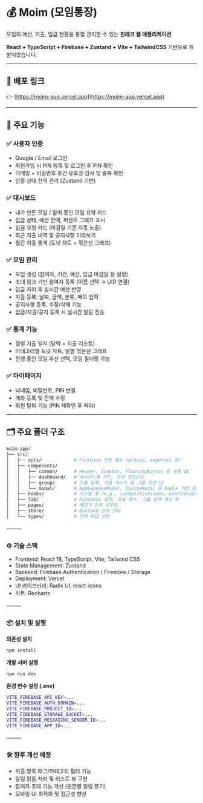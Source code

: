 # 💰 Moim (모임통장)

모임의 예산, 지출, 입금 현황을 통합 관리할 수 있는 **핀테크 웹 애플리케이션**

**React + TypeScript + Firebase + Zustand + Vite + TailwindCSS** 기반으로 개발되었습니다.

---

## 🔗 배포 링크

👉 [https://moim-app.vercel.app](https://moim-app.vercel.app)

---

## 📌 주요 기능

### ✅ 사용자 인증

- Google / Email 로그인
- 회원가입 시 PIN 등록 및 로그인 후 PIN 확인
- 이메일 + 비밀번호 조건 유효성 검사 및 중복 확인
- 인증 상태 전역 관리 (Zustand 기반)

### ✅ 대시보드

- 내가 만든 모임 / 참여 중인 모임 요약 카드
- 입금 상태, 예산 잔액, 퍼센트 그래프 표시
- 입금 요청 카드 (마감일 기준 자동 노출)
- 최근 지출 내역 및 공지사항 미리보기
- 월간 지출 통계 (도넛 차트 + 꺾은선 그래프)

### ✅ 모임 관리

- 모임 생성 (참여자, 기간, 예산, 입금 마감일 등 설정)
- 초대 링크 기반 참여자 등록 (이름 선택 → UID 연결)
- 입금 처리 후 실시간 예산 반영
- 지출 등록: 날짜, 금액, 분류, 메모 입력
- 공지사항 등록, 수정/삭제 기능
- 입금/지출/공지 등록 시 실시간 알림 전송

### ✅ 통계 기능

- 월별 지출 일지 (달력 + 지출 리스트)
- 카테고리별 도넛 차트, 일별 꺾은선 그래프
- 진행 중인 모임 우선 선택, 모임 필터링 가능

### ✅ 마이페이지

- 닉네임, 비밀번호, PIN 변경
- 계좌 등록 및 잔액 수정
- 회원 탈퇴 기능 (PIN 재확인 후 처리)

---

## 🗂️ 주요 폴더 구조

```bash
moim-app/
├── src/
│   ├── apis/            # Firebase 연동 함수 (groups, expenses 등)
│   ├── components/
│   │   ├── common/      # Header, Sidebar, FloatingButton 등 공통 UI
│   │   ├── dashboard/   # 대시보드용 카드, 요약 컴포넌트
│   │   ├── group/       # 지출 등록, 지출 리스트 등 그룹 관련 UI
│   │   └── modal/       # AddExpenseModal, InviteModal 등 Radix 기반 모달
│   ├── hooks/           # 커스텀 훅 (e.g., useNotifications, usePinGuard)
│   ├── lib/             # Firebase 설정, 유틸 함수, 그룹 상태 계산 등
│   ├── pages/           # 페이지 단위 라우팅
│   ├── store/           # Zustand 상태 관리
│   └── types/           # 전역 타입 선언
```

⸻

### ⚙️ 기술 스택
-	Frontend: React 18, TypeScript, Vite, Tailwind CSS
-	State Management: Zustand
-	Backend: Firebase Authentication / Firestore / Storage
-	Deployment: Vercel
-	UI 라이브러리: Radix UI, react-icons
-	차트: Recharts

⸻

### 📦 설치 및 실행

**의존성 설치**

```
npm install
```

**개발 서버 실행**

```
npm run dev
```
**환경 변수 설정 (.env)**

```bash
VITE_FIREBASE_API_KEY=...
VITE_FIREBASE_AUTH_DOMAIN=...
VITE_FIREBASE_PROJECT_ID=...
VITE_FIREBASE_STORAGE_BUCKET=...
VITE_FIREBASE_MESSAGING_SENDER_ID=...
VITE_FIREBASE_APP_ID=...
```

⸻

### 🛠️ 향후 개선 예정

-	지출 항목 태그/카테고리 필터 기능
-	알림 읽음 처리 및 리스트 뷰 구현
-	참여자 초대 기능 개선 (권한별 알림 분기)
-	모바일 UI 최적화 및 접근성 향상